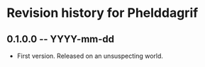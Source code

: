# Revision history for Phelddagrif

## 0.1.0.0 -- YYYY-mm-dd

* First version. Released on an unsuspecting world.
